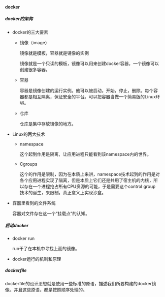 #### docker

##### docker的架构

* docker的三大要素

  * 镜像（image）

    镜像就是模板，容器就是镜像的实例

    镜像就是一个只读的模板，镜像可以用来创建docker容器，一个镜像可以创建很多容器。

  * 容器

    容器是镜像创建的运行实例。他可以被启动，开始，停止，删除。每个容器都是相互隔离，保证安全的平台。可以把容器当做一个简易版的Linux环境。

  * 仓库

    仓库是集中存放镜像的地方。
  
* Linux的两大技术

  * namespace

    这个起到作用是隔离，让应用进程只能看到该namespace内的世界。

  * Cgroups

    这个的作用是限制，因为在本质上来讲，namespace技术起到的作用是对各个应用进程实现了隔离，但是本质上它们还是共用了宿主机的内核，所以存在一个进程抢占所有CPU资源的可能，于是需要这个control group 技术的诞生，来限制。真正意义上实现沙盒。

* 容器里看到的文件系统

  容器对文件存在这一个“挂载点”的认知。

##### 启动docker

* docker run

  run干了在本机中寻找上面的镜像。

* docker运行的机制和原理

##### dockerfile

dockerfile的设计思想就是使用一些标准的原语，描述我们所要构建的docker镜像。并且这些原语，都是按照顺序处理的。



